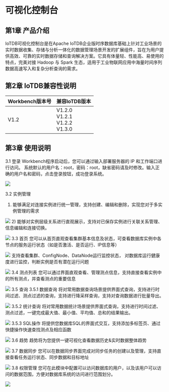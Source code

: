 # 可视化控制台
## 第1章 产品介绍
IoTDB可视化控制台是在Apache IoTDB企业版时序数据库基础上针对工业场景的实时数据收集、存储与分析一体化的数据管理场景开发的扩展组件，旨在为用户提供高效、可靠的实时数据存储和查询解决方案。它具有体量轻、性能高、易使用的特点，完美对接 Hadoop 与 Spark 生态，适用于工业物联网应用中海量时间序列数据高速写入和复杂分析查询的需求。
## 第2章 IoTDB兼容性说明
| Workbench版本号 | 兼容IoTDB版本            |
| --------------- | ------------------------ |
| V1.2            | V1.2.0<br>V1.2.1<br>V1.2.2<br>V1.3.0 |


## 第3章 使用说明
3.1 登录
Workbench程序启动后，您可以通过输入部署服务器的 IP 和工作端口进行访问。
系统默认的用户名：root，密码：root，缺省密码请及时修改。输入正确的用户名和密码，点击登录按钮，成功登录系统。
 
![](https://alioss.timecho.com/docs/img/c1.png)

3.2 实例管理
1)	能够满足对连接实例进行统一管理，支持创建、编辑和删除，实现您对于多实例管理的需求
 
![](https://alioss.timecho.com/docs/img/c2.png)
2)	能够对实例层级关系进行直观展示，支持对已保存实例进行关联关系管理、信息编辑和连接切换。
 
![](https://alioss.timecho.com/docs/img/c3.png)
3.3 首页
您可以从首页直观查看集群基本信息及状态，可查看数据库实例中各节点的服务运行状态（如是否激活、是否运行、IP信息等）
 
![](https://alioss.timecho.com/docs/img/c4.png)
支持查看集群、ConfigNode、DataNode运行监控状态， 对数据库运行健康度进行监控，判断实例是否有潜在运行问题
 
![](https://alioss.timecho.com/docs/img/c5.png)
3.4 测点列表
您可以通过界面直观查看、管理测点信息，支持直接查看实例中的所有测点，并查看测点的重要信息
 
![](https://alioss.timecho.com/upload/workbench%E2%80%94%E6%B5%8B%E7%82%B9%E7%AE%A1%E7%90%86.jpeg)
3.5 查询
3.5.1 数据查询
将对常用数据查询场景提供界面式查询，支持进行时间过滤、测点过滤的查询，支持进行降采样查询，支持对查询数据进行批量导出。
 
![](https://alioss.timecho.com/docs/img/c7.png)
3.5.2 统计查询
将对常用数据统计场景提供界面式查询，支持进行时间过滤、测点过滤，一键完成最大值、最小值、平均值、总和的结果输出。
 
![](https://alioss.timecho.com/docs/img/c8.png)
3.5.3 SQL操作
将提供您数据库SQL的界面式交互，支持添加多标签页、通过快捷操作快速查找测点及相应函数
 
![](https://alioss.timecho.com/docs/img/c9.png)
3.6 趋势
趋势将为您提供一键可视化查看数据历史&实时数据整体趋势
 
![](https://alioss.timecho.com/docs/img/c10.png)
3.7 数据同步
您可以在数据同步界面完成对同步任务的创建以及管理，支持直接查看任务运行状态、同步数据和目标地址
 
![](https://alioss.timecho.com/docs/img/c11.png)
3.8 权限管理
您可在此模块中配置可以访问数据库的用户，以及该用户可以访问的数据范围，方便对数据库系统的访问进行范围划分。
 
![](https://alioss.timecho.com/upload/workbench%E2%80%94%E6%9D%83%E9%99%90%E7%AE%A1%E7%90%86.jpeg)
